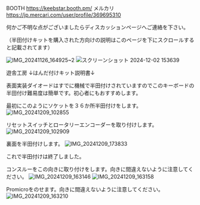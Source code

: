 BOOTH
https://keebstar.booth.pm/
メルカリ
https://jp.mercari.com/user/profile/369695310

何かご不明な点がございましたらディスカッションページへご連絡を下さい。

（半田付けキットを購入された方向けの説明はこのページを下にスクロールすると記載されてます）

![IMG_20241126_164925~2](https://github.com/user-attachments/assets/5632cf67-d56d-4b71-9493-2dadcad4d805)
![スクリーンショット 2024-12-02 153639](https://github.com/user-attachments/assets/4dbc5952-1d1d-4fa4-ae0b-3781d0204a84)


遊舎工房
↓はんだ付けキット説明書↓

表面実装ダイオードはすでに機械で半田付けされていますのでこのキーボードの半田付け難易度は簡単です。初心者にもおすすめします。

最初にこのようにソケットを３６か所半田付けをします。
![IMG_20241209_102855](https://github.com/user-attachments/assets/fafbebf8-987d-484c-a896-178046ed2df6)

リセットスイッチとロータリーエンコーダーを取り付けします。
![IMG_20241209_102909](https://github.com/user-attachments/assets/f5128160-16aa-46f3-bb0d-d927c86f80e9)

裏面を半田付けします。
![IMG_20241209_173833](https://github.com/user-attachments/assets/b3dca3c0-614f-410f-8e7c-453ccfd3d8d4)

これで半田付けは終了しました。

コンスルーをこの向きに取り付けをします。向きに間違えないように注意してください。
![IMG_20241209_163146](https://github.com/user-attachments/assets/e0b658e7-a1c4-4328-8227-43ee7110092b)
![IMG_20241209_163158](https://github.com/user-attachments/assets/33a44baa-82bc-47bb-8c5a-cf6880f550dd)

Promicroをのせます。向きに間違えないように注意してください。
![IMG_20241209_163210](https://github.com/user-attachments/assets/db35461f-5b53-42cd-ab57-8f59db7013d9)



